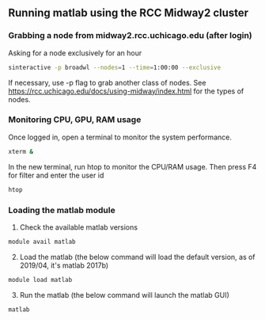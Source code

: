 ## Running matlab using the RCC Midway2 cluster

### Grabbing a node from midway2.rcc.uchicago.edu (after login)
Asking for a node exclusively for an hour
```sh
sinteractive -p broadwl --nodes=1 --time=1:00:00 --exclusive
```
If necessary, use -p flag to grab another class of nodes.
See https://rcc.uchicago.edu/docs/using-midway/index.html for the types of nodes.


### Monitoring CPU, GPU, RAM usage
Once logged in, open a terminal to monitor the system performance.
```sh
xterm &
```
In the new terminal, run htop to monitor the CPU/RAM usage. Then press F4 for filter and enter the user id
```sh
htop
```

### Loading the matlab module ###
1. Check the available matlab versions
```sh
module avail matlab
```

2. Load the matlab (the below command will load the default version, as of 2019/04, it's matlab 2017b)
```sh
module load matlab
```

3. Run the matlab (the below command will launch the matlab GUI)
```sh
matlab
```

